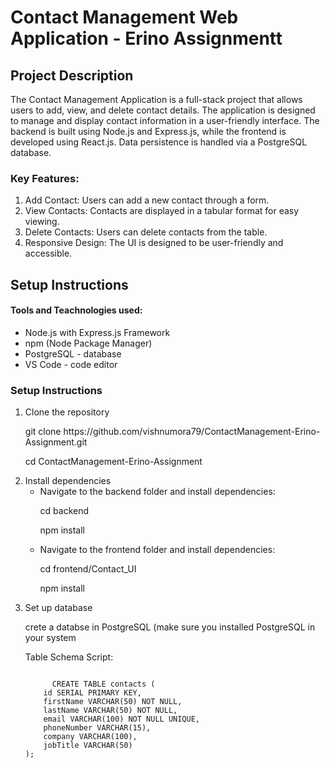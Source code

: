 <h1>Contact Management Web Application - Erino Assignmentt</h1>

<h2>Project Description</h2>

<p>
  The Contact Management Application is a full-stack project that allows users to add, view, and delete contact details. 
  The application is designed to manage and display contact information in a user-friendly interface. 
  The backend is built using Node.js and Express.js, while the frontend is developed using React.js.
  Data persistence is handled via a PostgreSQL database.
</p>

<h3>Key Features: </h3>
<ol>
  <li>Add Contact: Users can add a new contact through a form.</li>
  <li>View Contacts: Contacts are displayed in a tabular format for easy viewing.</li>
  <li>Delete Contacts: Users can delete contacts from the table.</li>
  <li>Responsive Design: The UI is designed to be user-friendly and accessible.</li>
</ol>

<h2>Setup Instructions</h2>
<h4>Tools and Teachnologies used:</h4>
<ul>
  <li>Node.js with Express.js Framework</li>
  <li>npm (Node Package Manager)</li>
  <li>PostgreSQL - database</li>
  <li>VS Code - code editor</li>
</ul>

  

<h3>Setup Instructions</h3>
<ol>
  <li>Clone the repository
    <p>git clone https://github.com/vishnumora79/ContactManagement-Erino-Assignment.git</p>
    <p>cd ContactManagement-Erino-Assignment</p>
  </li>

  <li> Install dependencies
   <ul>
     <li>
       Navigate to the backend folder and install dependencies:
       <p>cd backend</p>
       <p>npm install</p>
     </li>
     <li>
       Navigate to the frontend folder and install dependencies:
       <p>cd frontend/Contact_UI</p>
       <p>npm install</p>
     </li>
   </ul>
    
  </li>

  <li>
    Set up database
    <p>crete a databse in PostgreSQL (make sure you installed PostgreSQL in your system</p>
    <p>Table Schema Script:</p>
    <code>
      CREATE TABLE contacts (
    id SERIAL PRIMARY KEY,
    firstName VARCHAR(50) NOT NULL,
    lastName VARCHAR(50) NOT NULL,
    email VARCHAR(100) NOT NULL UNIQUE,
    phoneNumber VARCHAR(15),
    company VARCHAR(100),
    jobTitle VARCHAR(50)
);
    </code>
    
    
  </li>
  
  
  
</ol>

